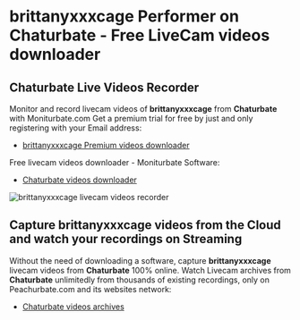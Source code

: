 # brittanyxxxcage Performer on Chaturbate - Free LiveCam videos downloader

## Chaturbate Live Videos Recorder

Monitor and record livecam videos of **brittanyxxxcage** from **Chaturbate** with Moniturbate.com
Get a premium trial for free by just and only registering with your Email address:
* [brittanyxxxcage Premium videos downloader](https://moniturbate.com/request-demo-licence-key.html)

Free livecam videos downloader - Moniturbate Software:
* [Chaturbate videos downloader](https://moniturbate.com/moniturbate-download-software.html)

![brittanyxxxcage livecam videos recorder](https://peachurnet.com/templates/moniturbate-software.png)


## Capture brittanyxxxcage videos from the Cloud and watch your recordings on Streaming

Without the need of downloading a software, capture **brittanyxxxcage** livecam videos from **Chaturbate** 100% online.
Watch Livecam archives from **Chaturbate** unlimitedly from thousands of existing recordings, only on Peachurbate.com and its websites network:
* [Chaturbate videos archives](https://peachurnet.com/)